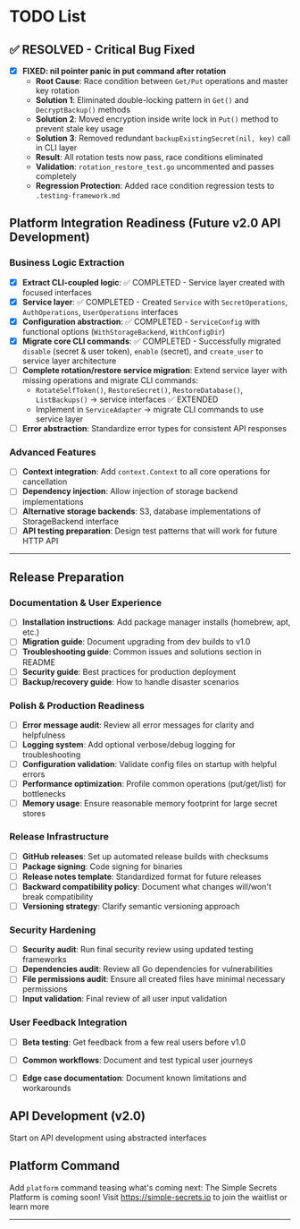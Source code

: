 # TODO List

## ✅ RESOLVED - Critical Bug Fixed

- [x] **FIXED: nil pointer panic in put command after rotation**
  - **Root Cause**: Race condition between `Get/Put` operations and master key rotation
  - **Solution 1**: Eliminated double-locking pattern in `Get()` and `DecryptBackup()` methods
  - **Solution 2**: Moved encryption inside write lock in `Put()` method to prevent stale key usage
  - **Solution 3**: Removed redundant `backupExistingSecret(nil, key)` call in CLI layer
  - **Result**: All rotation tests now pass, race conditions eliminated
  - **Validation**: `rotation_restore_test.go` uncommented and passes completely
  - **Regression Protection**: Added race condition regression tests to `.testing-framework.md`

## Platform Integration Readiness (Future v2.0 API Development)

### Business Logic Extraction

- [x] **Extract CLI-coupled logic**: ✅ COMPLETED - Service layer created with focused interfaces
- [x] **Service layer**: ✅ COMPLETED - Created `Service` with `SecretOperations`, `AuthOperations`, `UserOperations` interfaces
- [x] **Configuration abstraction**: ✅ COMPLETED - `ServiceConfig` with functional options (`WithStorageBackend`, `WithConfigDir`)
- [x] **Migrate core CLI commands**: ✅ COMPLETED - Successfully migrated `disable` (secret & user token), `enable` (secret), and `create_user` to service layer architecture
- [ ] **Complete rotation/restore service migration**: Extend service layer with missing operations and migrate CLI commands:
  - `RotateSelfToken()`, `RestoreSecret()`, `RestoreDatabase()`, `ListBackups()` → service interfaces ✅ EXTENDED
  - Implement in `ServiceAdapter` → migrate CLI commands to use service layer
- [ ] **Error abstraction**: Standardize error types for consistent API responses

### Advanced Features

- [ ] **Context integration**: Add `context.Context` to all core operations for cancellation
- [ ] **Dependency injection**: Allow injection of storage backend implementations
- [ ] **Alternative storage backends**: S3, database implementations of StorageBackend interface
- [ ] **API testing preparation**: Design test patterns that will work for future HTTP API

---

## Release Preparation

### Documentation & User Experience

- [ ] **Installation instructions**: Add package manager installs (homebrew, apt, etc.)
- [ ] **Migration guide**: Document upgrading from dev builds to v1.0
- [ ] **Troubleshooting guide**: Common issues and solutions section in README
- [ ] **Security guide**: Best practices for production deployment
- [ ] **Backup/recovery guide**: How to handle disaster scenarios

### Polish & Production Readiness

- [ ] **Error message audit**: Review all error messages for clarity and helpfulness
- [ ] **Logging system**: Add optional verbose/debug logging for troubleshooting
- [ ] **Configuration validation**: Validate config files on startup with helpful errors
- [ ] **Performance optimization**: Profile common operations (put/get/list) for bottlenecks
- [ ] **Memory usage**: Ensure reasonable memory footprint for large secret stores

### Release Infrastructure

- [ ] **GitHub releases**: Set up automated release builds with checksums
- [ ] **Package signing**: Code signing for binaries
- [ ] **Release notes template**: Standardized format for future releases
- [ ] **Backward compatibility policy**: Document what changes will/won't break compatibility
- [ ] **Versioning strategy**: Clarify semantic versioning approach

### Security Hardening

- [ ] **Security audit**: Run final security review using updated testing frameworks
- [ ] **Dependencies audit**: Review all Go dependencies for vulnerabilities
- [ ] **File permissions audit**: Ensure all created files have minimal necessary permissions
- [ ] **Input validation**: Final review of all user input validation

### User Feedback Integration

- [ ] **Beta testing**: Get feedback from a few real users before v1.0
- [ ] **Common workflows**: Document and test typical user journeys
- [ ] **Edge case documentation**: Document known limitations and workarounds


## API Development (v2.0)

Start on API development using abstracted interfaces

## Platform Command

Add `platform` command teasing what's coming next: The Simple Secrets Platform is coming soon! Visit <https://simple-secrets.io> to join the waitlist or learn more

---
